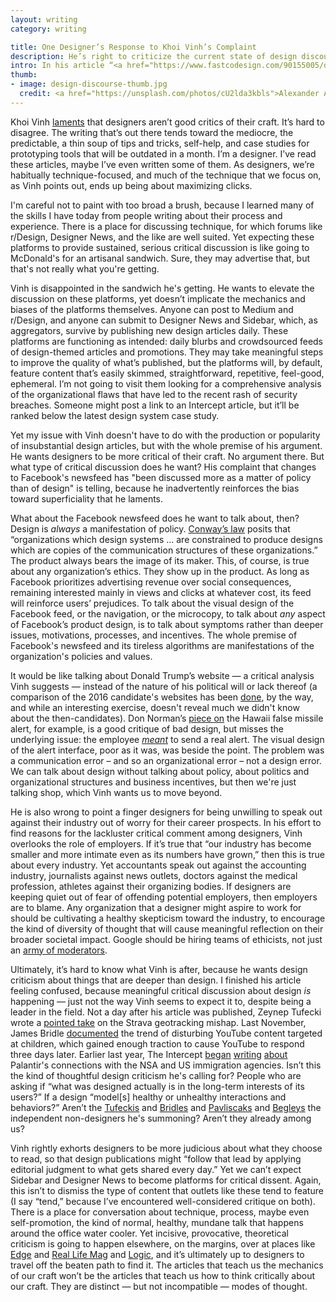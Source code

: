 ```yaml
---
layout: writing
category: writing

title: One Designer’s Response to Khoi Vinh’s Complaint
description: He’s right to criticize the current state of design discourse, but doesn’t recognize the lively, incisive critique happening off the beaten path.
intro: In his article “<a href="https://www.fastcodesign.com/90155005/design-discourse-is-in-a-state-of-arrested-development">Design Discourse Is in a State of Arrested Development</a>,” Khoi Vinh argues that the industry lacks substantive critique from unbiased outsiders. Yet it’s there to be found, just not where he seems to expect.
thumb: 
- image: design-discourse-thumb.jpg
  credit: <a href="https://unsplash.com/photos/cU2lda3kbls">Alexander Andrews</a>
---
```


Khoi Vinh <a href="https://www.fastcodesign.com/90155005/design-discourse-is-in-a-state-of-arrested-development">laments</a> that designers aren’t good critics of their craft. It’s hard to disagree. The writing that’s out there tends toward the mediocre, the predictable, a thin soup of tips and tricks, self-help, and case studies for prototyping tools that will be outdated in a month. I’m a designer. I’ve read these articles, maybe I’ve even written some of them. As designers, we’re habitually technique-focused, and much of the technique that we focus on, as Vinh points out, ends up being about maximizing clicks.

I'm careful not to paint with too broad a brush, because I learned many of the skills I have today from people writing about their process and experience. There is a place for discussing technique, for which forums like r/Design, Designer News, and the like are well suited. Yet expecting these platforms to provide sustained, serious critical discussion is like going to McDonald's for an artisanal sandwich. Sure, they may advertise that, but that's not really what you're getting.

Vinh is disappointed in the sandwich he's getting. He wants to elevate the discussion on these platforms, yet doesn’t implicate the mechanics and biases of the platforms themselves. Anyone can post to Medium and r/Design, and anyone can submit to Designer News and Sidebar, which, as aggregators, survive by publishing new design articles daily. These platforms are functioning as intended: daily blurbs and crowdsourced feeds of design-themed articles and promotions. They may take meaningful steps to improve the quality of what’s published, but the platforms will, by default, feature content that’s easily skimmed, straightforward, repetitive, feel-good, ephemeral. I’m not going to visit them looking for a comprehensive analysis of the organizational flaws that have led to the recent rash of security breaches. Someone might post a link to an Intercept article, but it’ll be ranked below the latest design system case study.

Yet my issue with Vinh doesn't have to do with the production or popularity of insubstantial design articles, but with the whole premise of his argument. He wants designers to be more critical of their craft. No argument there. But what type of critical discussion does he want? His complaint that changes to Facebook's newsfeed has "been discussed more as a matter of policy than of design" is telling, because he inadvertently reinforces the bias toward superficiality that he laments. 

What about the Facebook newsfeed does he want to talk about, then? Design is _always_ a manifestation of policy. [Conway’s law](https://en.wikipedia.org/wiki/Conway%27s_law) posits that “organizations which design systems ... are constrained to produce designs which are copies of the communication structures of these organizations.” The product always bears the image of its maker. This, of course, is true about any organization’s ethics. They show up in the product. As long as Facebook prioritizes advertising revenue over social consequences, remaining interested mainly in views and clicks at whatever cost, its feed will reinforce users’ prejudices. To talk about the visual design of the Facebook feed, or the navigation, or the microcopy, to talk about _any_ aspect of Facebook’s product design, is to talk about symptoms rather than deeper issues, motivations, processes, and incentives. The whole premise of Facebook's newsfeed and its tireless algorithms are manifestations of the organization's policies and values. 

It would be like talking about Donald Trump’s website — a critical analysis Vinh suggests — instead of the nature of his political will or lack thereof (a comparison of the 2016 candidate's websites has been [done](https://www.cooper.com/journal/2016/2/presidential-election-2016-the-best-ui), by the way, and while an interesting exercise, doesn't reveal much we didn't know about the then-candidates). Don Norman’s [piece on](https://www.fastcodesign.com/90157153/don-norman-what-went-wrong-in-hawaii-human-error-nope-bad-design) the Hawaii false missile alert, for example, is a good critique of bad design, but misses the underlying issue: the employee [_meant_](https://www.washingtonpost.com/news/the-switch/wp/2018/01/30/heres-what-went-wrong-with-that-hawaii-missile-alert-the-fcc-says/?utm_term=.2a1c30d4c128) to send a real alert. The visual design of the alert interface, poor as it was, was beside the point. The problem was a communication error – and so an organizational error – not a design error. We can talk about design without talking about policy, about politics and organizational structures and business incentives, but then we're just talking shop, which Vinh wants us to move beyond.

He is also wrong to point a finger designers for being unwilling to speak out against their industry out of worry for their career prospects. In his effort to find reasons for the lackluster critical comment among designers, Vinh overlooks the role of employers. If it’s true that “our industry has become smaller and more intimate even as its numbers have grown,” then this is true about every industry. Yet accountants speak out against the accounting industry, journalists against news outlets, doctors against the medical profession, athletes against their organizing bodies. If designers are keeping quiet out of fear of offending potential employers, then employers are to blame. Any organization that a designer might aspire to work for should be cultivating a healthy skepticism toward the industry, to encourage the kind of diversity of thought that will cause meaningful reflection on their broader societal impact. Google should be hiring teams of ethicists, not just an [army of moderators](http://money.cnn.com/2017/12/05/technology/google-youtube-hiring-reviewers-offensive-videos/index.html). 

Ultimately, it’s hard to know what Vinh is after, because he wants design criticism about things that are deeper than design. I finished his article feeling confused, because meaningful critical discussion about design _is_  happening — just not the way Vinh seems to expect it to, despite being a leader in the field. Not a day after his article was published, Zeynep Tufecki wrote a [pointed take](https://www.nytimes.com/2018/01/30/opinion/strava-privacy.html) on the Strava geotracking mishap. Last November, James Bridle [documented](https://medium.com/@jamesbridle/something-is-wrong-on-the-internet-c39c471271d2) the trend of disturbing YouTube content targeted at children, which gained enough traction to cause YouTube to respond three days later. Earlier last year, The Intercept [began](https://theintercept.com/2017/02/22/how-peter-thiels-palantir-helped-the-nsa-spy-on-the-whole-world/) [writing](https://theintercept.com/2017/03/02/palantir-provides-the-engine-for-donald-trumps-deportation-machine/) [about](https://theintercept.com/2017/03/17/palantir-enables-immigration-agents-to-access-information-from-the-cia/) Palantir's connections with the NSA and US immigration agencies. Isn’t this the kind of thoughtful design criticism he's calling for? People who are asking if “what was designed actually is in the long-term interests of its users?” If a design “model[s] healthy or unhealthy interactions and behaviors?” Aren’t the [Tufeckis](https://twitter.com/zeynep) and [Bridles](https://twitter.com/jamesbridle) and [Pavliscaks](https://twitter.com/paminthelab) and [Begleys](https://twitter.com/joshbegley) the independent non-designers he's summoning? Aren’t they already among us?

Vinh rightly exhorts designers to be more judicious about what they choose to read, so that design publications might “follow that lead by applying editorial judgment to what gets shared every day.” Yet we can’t expect Sidebar and Designer News to become platforms for critical dissent. Again, this isn’t to dismiss the type of content that outlets like these tend to feature (I say “tend,” because I’ve encountered well-considered critique on both). There is a place for conversation about technique, process, maybe even self-promotion, the kind of normal, healthy, mundane talk that happens around the office water cooler. Yet incisive, provocative, theoretical criticism is going to happen elsewhere, on the margins, over at places like [Edge](https://www.edge.org/) and [Real Life Mag](http://reallifemag.com/) and [Logic](https://logicmag.io/), and it’s ultimately up to designers to travel off the beaten path to find it. The articles that teach us the mechanics of our craft won’t be the articles that teach us how to think critically about our craft. They are distinct — but not incompatible — modes of thought.